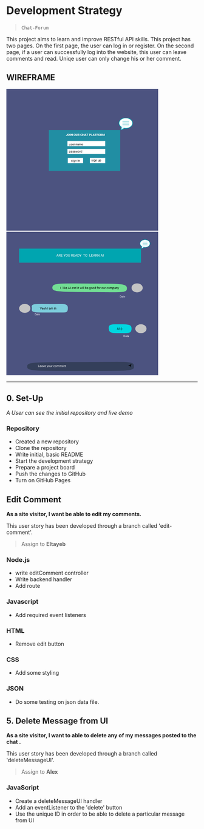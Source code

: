 # Development Strategy

> `Chat-Forum`

This project aims to learn and improve RESTful API skills. This project has two pages. On the first page, the user can log in or register. On the second page, if a user can successfully log into the website, this user can leave comments and read. Uniqe user can only change his or her comment.

## WIREFRAME

<img src="chat-sign.png" alt="sign in"  width="400"/> <img src="chat-main-1.png" alt="sign in" width="400"/>

---

## 0. Set-Up

_A User can see the initial repository and live demo_

### Repository

- Created a new repository
- Clone the repository
- Write initial, basic README
- Start the development strategy
- Prepare a project board
- Push the changes to GitHub
- Turn on GitHub Pages

## Edit Comment

**As a site visitor, I want be able to edit my comments.**

This user story has been developed through a branch called 'edit-comment'.

> Assign to **Eltayeb**

### Node.js

- write editComment controller
- Write backend handler
- Add route

### Javascript

- Add required event listeners

### HTML

- Remove edit button

### CSS

- Add some styling

### JSON

- Do some testing on json data file.

## 5. Delete Message from UI

**As a site visitor, I want to able to delete any of my messages posted to the chat .**

This user story has been developed through a branch called 'deleteMessageUI'.

> Assign to **Alex**

### JavaScript 

- Create a deleteMessageUI handler
- Add an eventListener to the 'delete' button
- Use the unique ID in order to be able to delete a particular message from UI

